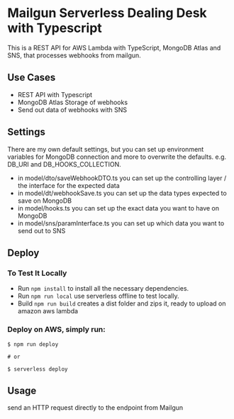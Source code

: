 <!--
title: 'Serverless Nodejs Rest API with TypeScript And MongoDB Atlas'
description: 'Nodejs project for Amazon AWS lambda to receive webhooks, store them and send out an SNS.'
layout: Doc
framework: v1
platform: AWS
language: nodeJS
authorLink: 'https://github.com/Q-Angelo'
authorName: 'May Jun'
authorAvatar: 'https://avatars0.githubusercontent.com/u/17956058?s=460&u=f3acebabd097e6e93d5be5a8366b980fea5b15aa&v=4'
-->
# Mailgun Serverless Dealing Desk with Typescript

This is a REST API for AWS Lambda with TypeScript, MongoDB Atlas and SNS, that processes webhooks from mailgun.

## Use Cases

* REST API with Typescript
* MongoDB Atlas Storage of webhooks
* Send out data of webhooks with SNS


## Settings

There are my own default settings, but you can set up environment variables for MongoDB connection and more to overwrite the defaults. e.g. DB_URI and DB_HOOKS_COLLECTION.

* in model/dto/saveWebhookDTO.ts you can set up the controlling layer / the interface for the expected data
* in model/dt/webhookSave.ts you can set up the data types expected to save on MongoDB
* in model/hooks.ts you can set up the exact data you want to have on MongoDB
* in model/sns/paramInterface.ts you can set up which data you want to send out to SNS

## Deploy

### To Test It Locally

* Run ```npm install``` to install all the necessary dependencies.
* Run ```npm run local``` use serverless offline to test locally. 
* Build ```npm run build``` creates a dist folder and zips it, ready to upload on amazon aws lambda

### Deploy on AWS, simply run:

```
$ npm run deploy

# or

$ serverless deploy
```

## Usage

send an HTTP request directly to the endpoint from Mailgun
